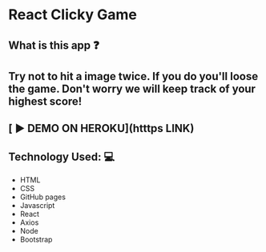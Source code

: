 # React Clicky Game

## What is this app :question:
## Try not to hit a image twice. If you do you'll loose the game. Don't worry we will keep track of your highest score! 

## [ :arrow_forward: DEMO ON HEROKU](htttps LINK)

## Technology Used: :computer:
* HTML
* CSS 
* GitHub pages
* Javascript 
* React
* Axios
* Node 
* Bootstrap

